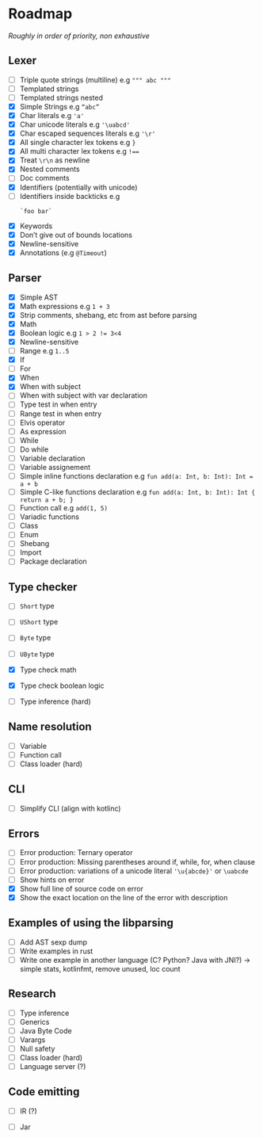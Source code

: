 # Roadmap

*Roughly in order of priority, non exhaustive*

## Lexer

- [ ] Triple quote strings (multiline) e.g `""" abc """`
- [ ] Templated strings
- [ ] Templated strings nested
- [x] Simple Strings e.g `“abc”`
- [x] Char literals e.g `'a'`
- [x] Char unicode literals e.g `'\uabcd'`
- [x] Char escaped sequences literals e.g `'\r'`
- [x] All single character lex tokens e.g `}`
- [x] All multi character lex tokens e.g `!==`
- [x] Treat `\r\n` as newline
- [x] Nested comments
- [ ] Doc comments
- [x] Identifiers (potentially with unicode)
- [ ] Identifiers inside backticks e.g 
    ``` 
    `foo bar` 
    ```
- [x] Keywords
- [x] Don’t give out of bounds locations
- [x] Newline-sensitive
- [x] Annotations (e.g `@Timeout`)

## Parser

- [x] Simple AST
- [x] Math expressions e.g  `1 + 3`
- [x] Strip comments, shebang, etc from ast before parsing
- [x] Math
- [x] Boolean logic e.g `1 > 2 != 3<4`
- [x] Newline-sensitive
- [ ] Range e.g `1..5`
- [x] If
- [ ] For
- [x] When
- [x] When with subject
- [ ] When with subject with var declaration
- [ ] Type test in when entry
- [ ] Range test in when entry
- [ ] Elvis operator
- [ ] As expression
- [ ] While
- [ ] Do while
- [ ] Variable declaration
- [ ] Variable assignement
- [ ] Simple inline functions declaration e.g `fun add(a: Int, b: Int): Int = a + b`
- [ ] Simple C-like functions declaration e.g `fun add(a: Int, b: Int): Int { return a + b; }`
- [ ] Function call e.g `add(1, 5)`
- [ ] Variadic functions
- [ ] Class
- [ ] Enum
- [ ] Shebang
- [ ] Import
- [ ] Package declaration

## Type checker

- [ ] `Short` type
- [ ] `UShort` type
- [ ] `Byte` type
- [ ] `UByte` type
- [x] Type check math
- [x] Type check boolean logic
- [ ] Type inference (hard)


## Name resolution

- [ ] Variable
- [ ] Function call
- [ ] Class loader (hard)

## CLI

- [ ] Simplify CLI (align with kotlinc)

## Errors

- [ ] Error production: Ternary operator
- [ ] Error production: Missing parentheses around if, while, for, when clause
- [ ] Error production: variations of a unicode literal `'\u{abcde}'` or `\uabcde`
- [ ] Show hints on error
- [x] Show full line of source code on error
- [x] Show the exact location on the line of the error with description

## Examples of using the libparsing

- [ ] Add AST sexp dump
- [ ] Write examples in rust
- [ ] Write one example in another language (C? Python? Java with JNI?) -> simple stats, kotlinfmt, remove unused, loc count

## Research
- [ ] Type inference
- [ ] Generics
- [ ] Java Byte Code
- [ ] Varargs
- [ ] Null safety
- [ ] Class loader (hard)
- [ ] Language server (?)

## Code emitting

- [ ] IR (?)
- [ ] Jar

